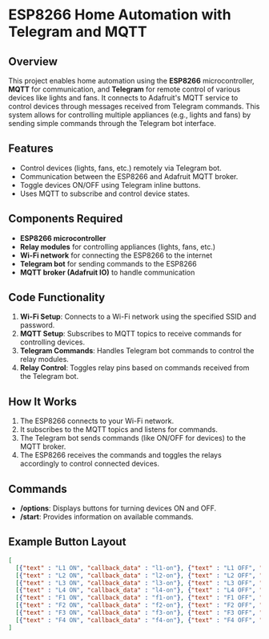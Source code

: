 # ESP8266 Home Automation with Telegram and MQTT

## Overview

This project enables home automation using the **ESP8266** microcontroller, **MQTT** for communication, and **Telegram** for remote control of various devices like lights and fans. It connects to Adafruit's MQTT service to control devices through messages received from Telegram commands. This system allows for controlling multiple appliances (e.g., lights and fans) by sending simple commands through the Telegram bot interface.

## Features

- Control devices (lights, fans, etc.) remotely via Telegram bot.
- Communication between the ESP8266 and Adafruit MQTT broker.
- Toggle devices ON/OFF using Telegram inline buttons.
- Uses MQTT to subscribe and control device states.

## Components Required

- **ESP8266 microcontroller**
- **Relay modules** for controlling appliances (lights, fans, etc.)
- **Wi-Fi network** for connecting the ESP8266 to the internet
- **Telegram bot** for sending commands to the ESP8266
- **MQTT broker (Adafruit IO)** to handle communication

## Code Functionality

1. **Wi-Fi Setup**: Connects to a Wi-Fi network using the specified SSID and password.
2. **MQTT Setup**: Subscribes to MQTT topics to receive commands for controlling devices.
3. **Telegram Commands**: Handles Telegram bot commands to control the relay modules.
4. **Relay Control**: Toggles relay pins based on commands received from the Telegram bot.

## How It Works

1. The ESP8266 connects to your Wi-Fi network.
2. It subscribes to the MQTT topics and listens for commands.
3. The Telegram bot sends commands (like ON/OFF for devices) to the MQTT broker.
4. The ESP8266 receives the commands and toggles the relays accordingly to control connected devices.

## Commands

- **/options**: Displays buttons for turning devices ON and OFF.
- **/start**: Provides information on available commands.

## Example Button Layout

```json
[
  [{"text" : "L1 ON", "callback_data" : "l1-on"}, {"text" : "L1 OFF", "callback_data" : "l1-off"}],
  [{"text" : "L2 ON", "callback_data" : "l2-on"}, {"text" : "L2 OFF", "callback_data" : "l2-off"}],
  [{"text" : "L3 ON", "callback_data" : "l3-on"}, {"text" : "L3 OFF", "callback_data" : "l3-off"}],
  [{"text" : "L4 ON", "callback_data" : "l4-on"}, {"text" : "L4 OFF", "callback_data" : "l4-off"}],
  [{"text" : "F1 ON", "callback_data" : "f1-on"}, {"text" : "F1 OFF", "callback_data" : "f1-off"}],
  [{"text" : "F2 ON", "callback_data" : "f2-on"}, {"text" : "F2 OFF", "callback_data" : "f2-off"}],
  [{"text" : "F3 ON", "callback_data" : "f3-on"}, {"text" : "F3 OFF", "callback_data" : "f3-off"}],
  [{"text" : "F4 ON", "callback_data" : "f4-on"}, {"text" : "F4 OFF", "callback_data" : "f4-off"}]
]
